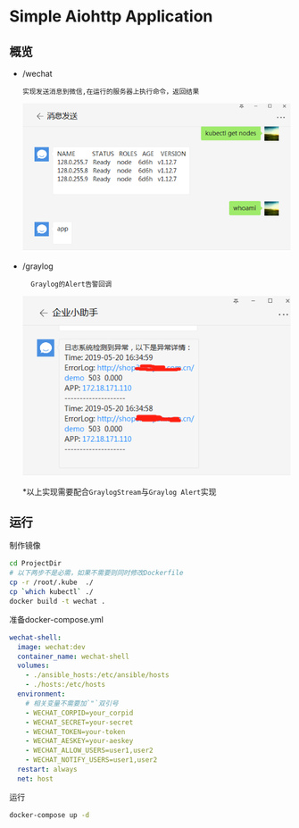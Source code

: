 # Simple Aiohttp Application

## 概览
- /wechat

      实现发送消息到微信,在运行的服务器上执行命令，返回结果
    ![Shell](images/wechat-shell.png)
        
- /graylog

        Graylog的Alert告警回调
     ![Graylog](images/graylog-alert.png)
     
     *以上实现需要配合`GraylogStream`与`Graylog Alert`实现
     
## 运行

制作镜像

```bash
cd ProjectDir
# 以下两步不是必需，如果不需要则同时修改Dockerfile
cp -r /root/.kube  ./
cp `which kubectl` ./
docker build -t wechat .
```

准备docker-compose.yml

```yaml
wechat-shell:
  image: wechat:dev
  container_name: wechat-shell
  volumes:
    - ./ansible_hosts:/etc/ansible/hosts
    - ./hosts:/etc/hosts
  environment:
    # 相关变量不需要加`"`双引号
    - WECHAT_CORPID=your_corpid
    - WECHAT_SECRET=your-secret
    - WECHAT_TOKEN=your-token
    - WECHAT_AESKEY=your-aeskey
    - WECHAT_ALLOW_USERS=user1,user2
    - WECHAT_NOTIFY_USERS=user1,user2
  restart: always
  net: host
```

运行

```bash
docker-compose up -d
```